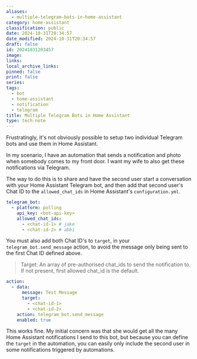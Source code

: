 ```yaml
---
aliases:
  - multiple-telegram-bots-in-home-assistant
category: home-assistant
classification: public
date: 2024-10-31T20:34:57
date_modified: 2024-10-31T20:34:57
draft: false
id: 20241031203457
image: 
links: 
local_archive_links: 
pinned: false
print: false
series: 
tags:
  - bot
  - home-assistant
  - notification
  - telegram
title: Multiple Telegram Bots in Home Assistant
type: tech-note
---
```


Frustratingly, it's not obviously possible to setup two individual Telegram bots and use them in Home Assistant.

In my scenario, I have an automation that sends a notification and photo when somebody comes to my front door. I want my wife to also get these notifications via Telegram.

The way to do this is to share and have the second user start a conversation with your Home Assistant Telegram bot, and then add that second user's Chat ID to the `allowed_chat_ids` in Home Assistant's `configuration.yml`. 

```yaml
telegram_bot:
  - platform: polling
    api_key: <bot-api-key>
    allowed_chat_ids:
      - <chat-id-1> # jake
      - <chat-id-2> # abbi
```

You must also add both Chat ID's to `target`, in your `telegram_bot.send_message` action, to avoid the message only being sent to the first Chat ID defined above.

> Target: An array of pre-authorised chat_ids to send the notification to. If not present, first allowed chat_id is the default.

```yaml
action:
  - data:
      message: Test Message
      target:
        - <chat-id-1>
        - <chat-id-2>
    action: telegram_bot.send_message
    enabled: true
```

This works fine. My initial concern was that she would get all the many Home Assistant notifications I send to this bot, but because you can define the `target` in the automation, you can easily only include the second user in some notifications triggered by automations.
